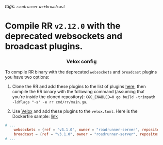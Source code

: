 ###### tags: `roadrunner` `ws+broadcast`

# Compile RR `v2.12.0` with the deprecated websockets and broadcast plugins.

### <center>Velox config</center> 

To compile RR binary with the deprecated `websockets` and `broadcast` plugins you have two options:

1. Clone the RR and add these plugins to the list of plugins [here](https://github.com/roadrunner-server/roadrunner/blob/master/container/plugins.go), then compile the RR binary with the following command (assuming that you're inside the cloned repository): `CGO_ENABLED=0 go build -trimpath -ldflags "-s" -o rr cmd/rr/main.go`.

2. Use [Velox](https://github.com/roadrunner-server/velox) and add these plugins to the `velox.toml`. Here is the Dockerfile sample: [link](https://github.com/roadrunner-server/velox/blob/master/Dockerfile_custom_rr)

```toml
# ...
    websockets = {ref = "v3.1.0", owner = "roadrunner-server", repository = "websockets"}
    broadcast = {ref = "v3.1.0", owner = "roadrunner-server", repository = "broadcast"}
# ...
```